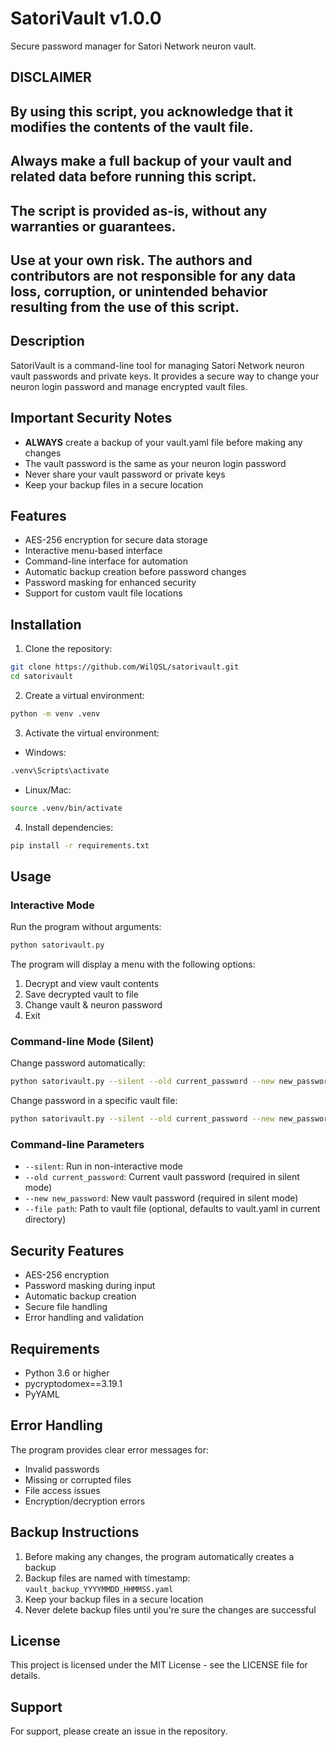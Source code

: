 # SatoriVault v1.0.0

Secure password manager for Satori Network neuron vault.

## DISCLAIMER

## By using this script, you acknowledge that it modifies the contents of the vault file.
## Always make a full backup of your vault and related data before running this script.
## The script is provided as-is, without any warranties or guarantees.
## Use at your own risk. The authors and contributors are not responsible for any data loss, corruption, or unintended behavior resulting from the use of this script.

## Description

SatoriVault is a command-line tool for managing Satori Network neuron vault passwords and private keys. It provides a secure way to change your neuron login password and manage encrypted vault files.

## Important Security Notes

- **ALWAYS** create a backup of your vault.yaml file before making any changes
- The vault password is the same as your neuron login password
- Never share your vault password or private keys
- Keep your backup files in a secure location

## Features

- AES-256 encryption for secure data storage
- Interactive menu-based interface
- Command-line interface for automation
- Automatic backup creation before password changes
- Password masking for enhanced security
- Support for custom vault file locations

## Installation

1. Clone the repository:
```bash
git clone https://github.com/WilQSL/satorivault.git
cd satorivault
```

2. Create a virtual environment:
```bash
python -m venv .venv
```

3. Activate the virtual environment:
- Windows:
```bash
.venv\Scripts\activate
```
- Linux/Mac:
```bash
source .venv/bin/activate
```

4. Install dependencies:
```bash
pip install -r requirements.txt
```

## Usage

### Interactive Mode

Run the program without arguments:
```bash
python satorivault.py
```

The program will display a menu with the following options:
1. Decrypt and view vault contents
2. Save decrypted vault to file
3. Change vault & neuron password
4. Exit

### Command-line Mode (Silent)

Change password automatically:
```bash
python satorivault.py --silent --old current_password --new new_password
```

Change password in a specific vault file:
```bash
python satorivault.py --silent --old current_password --new new_password --file /path/to/vault.yaml
```

### Command-line Parameters

- `--silent`: Run in non-interactive mode
- `--old current_password`: Current vault password (required in silent mode)
- `--new new_password`: New vault password (required in silent mode)
- `--file path`: Path to vault file (optional, defaults to vault.yaml in current directory)

## Security Features

- AES-256 encryption
- Password masking during input
- Automatic backup creation
- Secure file handling
- Error handling and validation

## Requirements

- Python 3.6 or higher
- pycryptodomex==3.19.1
- PyYAML

## Error Handling

The program provides clear error messages for:
- Invalid passwords
- Missing or corrupted files
- File access issues
- Encryption/decryption errors

## Backup Instructions

1. Before making any changes, the program automatically creates a backup
2. Backup files are named with timestamp: `vault_backup_YYYYMMDD_HHMMSS.yaml`
3. Keep your backup files in a secure location
4. Never delete backup files until you're sure the changes are successful

## License

This project is licensed under the MIT License - see the LICENSE file for details.

## Support

For support, please create an issue in the repository. 

